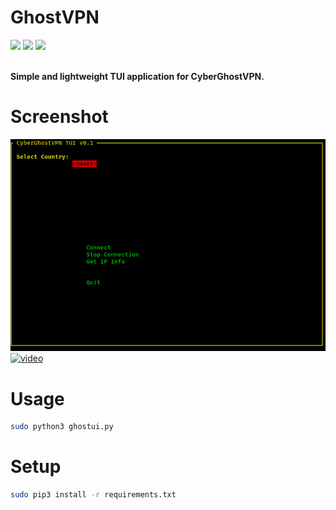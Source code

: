 # GhostVPN
<img src="https://img.shields.io/badge/-Linux-black?style=for-the-badge&logo=Linux&logoColor=white"> <img src="https://img.shields.io/badge/-Python-black?style=for-the-badge&logo=python&logoColor=white"> <img src="https://img.shields.io/badge/-Terminal-black?style=for-the-badge&logo=GNU%20Bash&logoColor=white">

<br><b>Simple and lightweight TUI application for CyberGhostVPN.</b><br>

# Screenshot
![screen](.animations/screen.png)
[![video](https://asciinema.org/a/469682.svg)](https://asciinema.org/a/469682?autoplay=1)

# Usage
```bash
sudo python3 ghostui.py
```

# Setup
```bash
sudo pip3 install -r requirements.txt
```